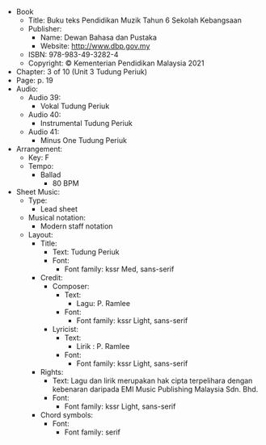 - Book
  - Title: Buku teks Pendidikan Muzik Tahun 6 Sekolah Kebangsaan
  - Publisher:
    - Name: Dewan Bahasa dan Pustaka
    - Website: http://www.dbp.gov.my
  - ISBN: 978-983-49-3282-4
  - Copyright: © Kementerian Pendidikan Malaysia 2021
- Chapter: 3 of 10 (Unit 3 Tudung Periuk)
- Page: p. 19
- Audio:
  - Audio 39:
    - Vokal Tudung Periuk
  - Audio 40:
    - Instrumental Tudung Periuk
  - Audio 41:
    - Minus One Tudung Periuk
- Arrangement:
  - Key: F
  - Tempo:
    - Ballad
      - 80 BPM
- Sheet Music:
  - Type:
    - Lead sheet
  - Musical notation:
    - Modern staff notation
  - Layout:
    - Title:
      - Text: Tudung Periuk
      - Font:
        - Font family: kssr Med, sans-serif
    - Credit:
      - Composer:
        - Text:
          - Lagu: P. Ramlee
        - Font:
          - Font family: kssr Light, sans-serif
      - Lyricist:
        - Text:
          - Lirik : P. Ramlee
        - Font:
          - Font family: kssr Light, sans-serif
    - Rights:
      - Text: Lagu dan lirik merupakan hak cipta terpelihara dengan kebenaran daripada EMI Music Publishing Malaysia Sdn. Bhd.
      - Font:
        - Font family: kssr Light, sans-serif
    - Chord symbols:
      - Font:
        - Font family: serif

